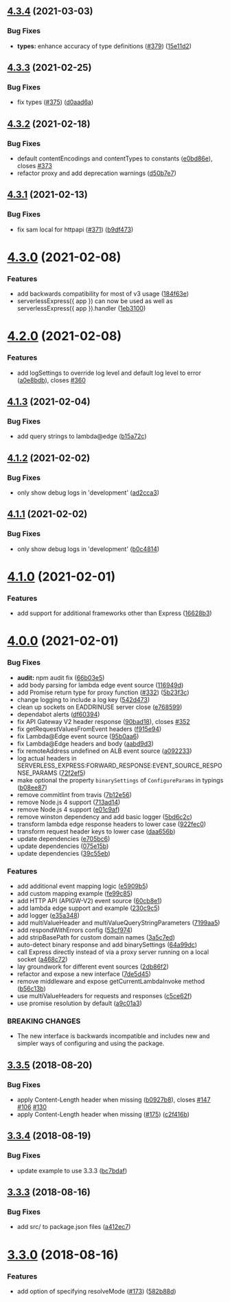 ## [4.3.4](https://github.com/vendia/serverless-express/compare/v4.3.3...v4.3.4) (2021-03-03)


### Bug Fixes

* **types:** enhance accuracy of type definitions ([#379](https://github.com/vendia/serverless-express/issues/379)) ([15e11d2](https://github.com/vendia/serverless-express/commit/15e11d28d3e74193e820a9504f77619f50f6019c))

## [4.3.3](https://github.com/vendia/serverless-express/compare/v4.3.2...v4.3.3) (2021-02-25)


### Bug Fixes

* fix types ([#375](https://github.com/vendia/serverless-express/issues/375)) ([d0aad6a](https://github.com/vendia/serverless-express/commit/d0aad6a0d5a8317a02f9f59565f96573bb807764))

## [4.3.2](https://github.com/vendia/serverless-express/compare/v4.3.1...v4.3.2) (2021-02-18)


### Bug Fixes

* default contentEncodings and contentTypes to constants ([e0bd86e](https://github.com/vendia/serverless-express/commit/e0bd86e7b1ee5e2c26287ae6c8af54005df9e21d)), closes [#373](https://github.com/vendia/serverless-express/issues/373)
* refactor proxy and add deprecation warnings ([d50b7e7](https://github.com/vendia/serverless-express/commit/d50b7e7acf715f0e34ce401b8704f2970d79e2fa))

## [4.3.1](https://github.com/vendia/serverless-express/compare/v4.3.0...v4.3.1) (2021-02-13)


### Bug Fixes

* fix sam local for httpapi ([#371](https://github.com/vendia/serverless-express/issues/371)) ([b9df473](https://github.com/vendia/serverless-express/commit/b9df4730b8f5a9a14cd4fda6895d28286bc62017))

# [4.3.0](https://github.com/vendia/serverless-express/compare/v4.2.0...v4.3.0) (2021-02-08)


### Features

* add backwards compatibility for most of v3 usage ([184f63e](https://github.com/vendia/serverless-express/commit/184f63e4e07f7b669d9b14917413523d5bcd6986))
* serverlessExpress({ app }) can now be used as well as serverlessExpress({ app }).handler ([1eb3100](https://github.com/vendia/serverless-express/commit/1eb310079bbd0b80a457b482f8ce8c399c8f151e))

# [4.2.0](https://github.com/vendia/serverless-express/compare/v4.1.3...v4.2.0) (2021-02-08)


### Features

* add logSettings to override log level and default log level to error ([a0e8bdb](https://github.com/vendia/serverless-express/commit/a0e8bdb60687946cf36fb1157b8c23aea1c0dae9)), closes [#360](https://github.com/vendia/serverless-express/issues/360)

## [4.1.3](https://github.com/vendia/serverless-express/compare/v4.1.2...v4.1.3) (2021-02-04)


### Bug Fixes

* add query strings to lambda@edge ([b15a72c](https://github.com/vendia/serverless-express/commit/b15a72cbe31ee6799724837c182946c2f8937564))

## [4.1.2](https://github.com/vendia/serverless-express/compare/v4.1.1...v4.1.2) (2021-02-02)


### Bug Fixes

* only show debug logs in 'development' ([ad2cca3](https://github.com/vendia/serverless-express/commit/ad2cca3578bfe61f5acd8921175e1b0013a84c7d))

## [4.1.1](https://github.com/vendia/serverless-express/compare/v4.1.0...v4.1.1) (2021-02-02)


### Bug Fixes

* only show debug logs in 'development' ([b0c4814](https://github.com/vendia/serverless-express/commit/b0c4814482ac4ed4f4e201237c0fabd8b5852d46))

# [4.1.0](https://github.com/vendia/serverless-express/compare/v4.0.0...v4.1.0) (2021-02-01)


### Features

* add support for additional frameworks other than Express ([16628b3](https://github.com/vendia/serverless-express/commit/16628b38a271bbe7dbb912ae55fdb6558e0154ea))

# [4.0.0](https://github.com/vendia/serverless-express/compare/v3.3.5...v4.0.0) (2021-02-01)


### Bug Fixes

* **audit:** npm audit fix ([66b03e5](https://github.com/vendia/serverless-express/commit/66b03e57b2c3ec5447f457dfe3dd804acdfa8dc7))
* add body parsing for lambda edge event source ([116949d](https://github.com/vendia/serverless-express/commit/116949d286d2e14fbc71c7811bb980b0a5b2ea20))
* add Promise return type for proxy function ([#332](https://github.com/vendia/serverless-express/issues/332)) ([5b23f3c](https://github.com/vendia/serverless-express/commit/5b23f3c7f3086a61fe359d9ca338c7c27137bcce))
* change logging to include a log key ([542d473](https://github.com/vendia/serverless-express/commit/542d47301bdfd0831e98dd443b6f4808010b30d0))
* clean up sockets on EADDRINUSE server close ([e768599](https://github.com/vendia/serverless-express/commit/e7685999acff9ee10bee188e9d6629777bceb2d8))
* dependabot alerts ([df60394](https://github.com/vendia/serverless-express/commit/df60394476116763c017faa0f44b72aefc559aa6))
* fix API Gateway V2 header response ([90bad18](https://github.com/vendia/serverless-express/commit/90bad18762f0f9548c1a1edba6eaa6a5913409ab)), closes [#352](https://github.com/vendia/serverless-express/issues/352)
* fix getRequestValuesFromEvent headers ([f915e94](https://github.com/vendia/serverless-express/commit/f915e9489b27ab77cfde55e4aa2c5b63737004e7))
* fix Lambda@Edge event source ([95b0aa6](https://github.com/vendia/serverless-express/commit/95b0aa6df746c7bb6751dd48787c2490a8ac1704))
* fix Lambda@Edge headers and body ([aabd9d3](https://github.com/vendia/serverless-express/commit/aabd9d3e23827b17215a2a0743d9720b70209aaf))
* fix remoteAddress undefined on ALB event source ([a092233](https://github.com/vendia/serverless-express/commit/a0922331446d9045dd7cd5897ebb7820619afcbe))
* log actual headers in SERVERLESS_EXPRESS:FORWARD_RESPONSE:EVENT_SOURCE_RESPONSE_PARAMS ([72f2ef5](https://github.com/vendia/serverless-express/commit/72f2ef52ee7ec98dd450e385925f353203c5a945))
* make optional the property `binarySettings` of `ConfigureParams` in typings ([b08ee87](https://github.com/vendia/serverless-express/commit/b08ee8748eb198aeeb684ff83378aa63687d2675))
* remove commitlint from travis ([7b12e56](https://github.com/vendia/serverless-express/commit/7b12e569c558c304f93fcb4e30f1533729468f2c))
* remove Node.js 4 support ([713ad14](https://github.com/vendia/serverless-express/commit/713ad14d4dbd4a938d88764b4302c92b7898f336))
* remove Node.js 4 support ([e01c9af](https://github.com/vendia/serverless-express/commit/e01c9af6ea34def7f648d22c0d863a46efa6f879))
* remove winston dependency and add basic logger ([5bd6c2c](https://github.com/vendia/serverless-express/commit/5bd6c2c895f44c0e0b3d025202f59a7539d1b8a3))
* transform lambda edge response headers to lower case ([922fec0](https://github.com/vendia/serverless-express/commit/922fec0ed38ebddf6887464414c111e4691e6bfb))
* transform request header keys to lower case ([daa656b](https://github.com/vendia/serverless-express/commit/daa656bda160404b0d5009a832ef2565f7faed00))
* update dependencies ([e705bc6](https://github.com/vendia/serverless-express/commit/e705bc6697d26d9348ae39ec9231fe2e3b629548))
* update dependencies ([075e15b](https://github.com/vendia/serverless-express/commit/075e15b6bf2e887a83d9b070e369e6bb0e909a09))
* update dependencies ([39c55eb](https://github.com/vendia/serverless-express/commit/39c55eb8feb980c3b8261d203686e2a2f453be86))


### Features

* add additional event mapping logic ([e5909b5](https://github.com/vendia/serverless-express/commit/e5909b58282e24aa6cf97b33fa1c782b4f27a589))
* add custom mapping example ([fe99c85](https://github.com/vendia/serverless-express/commit/fe99c85704997343aded82b85c3cc0cbd936c34a))
* add HTTP API (APIGW-V2) event source ([60cb8e1](https://github.com/vendia/serverless-express/commit/60cb8e1c0f43ea8dad8463c5c37cb4cd450617da))
* add lambda edge support and example ([230c9c5](https://github.com/vendia/serverless-express/commit/230c9c59c7a67b441a81afc851d7fc9a2ca27e8a))
* add logger ([e35a348](https://github.com/vendia/serverless-express/commit/e35a3484cd8da4b1bc436565ffe1e7318e3cf08a))
* add multiValueHeader and multiValueQueryStringParameters ([7199aa5](https://github.com/vendia/serverless-express/commit/7199aa52d9af72b238c72253b56d3a2ed4766de9))
* add respondWithErrors config ([53cf974](https://github.com/vendia/serverless-express/commit/53cf9744aef95de357330d29c02a0d17296c03c2))
* add stripBasePath for custom domain names ([3a5c7ed](https://github.com/vendia/serverless-express/commit/3a5c7ed3d86950a321d3de75e49820394aa12c08))
* auto-detect binary response and add binarySettings ([64a99dc](https://github.com/vendia/serverless-express/commit/64a99dca400ec2b7bc7487f1312a565a14b251b4))
* call Express directly instead of via a proxy server running on a local socket ([a468c72](https://github.com/vendia/serverless-express/commit/a468c7242a94e38ea7b5283d6bccb66331ece069))
* lay groundwork for different event sources ([2db86f2](https://github.com/vendia/serverless-express/commit/2db86f28f37658198d19654bbc8852843b65a9e7))
* refactor and expose a new interface ([7de5d45](https://github.com/vendia/serverless-express/commit/7de5d454284522806bddee21c7ea4dd6636bba3b))
* remove middleware and expose getCurrentLambdaInvoke method ([b56c13b](https://github.com/vendia/serverless-express/commit/b56c13bc43cdadf20abfde0f9de55a2fc64f537b))
* use multiValueHeaders for requests and responses ([c5ce62f](https://github.com/vendia/serverless-express/commit/c5ce62f5674fac397fccac75b06d138144001e57))
* use promise resolution by default ([a9c01a3](https://github.com/vendia/serverless-express/commit/a9c01a3581f486f9e226730a8f871d704faa4cb1))


### BREAKING CHANGES

* The new interface is backwards incompatible and includes new and simpler ways of configuring and using the package.

<a name="3.3.5"></a>
## [3.3.5](https://github.com/awslabs/aws-serverless-express/compare/v3.3.4...v3.3.5) (2018-08-20)


### Bug Fixes

* apply Content-Length header when missing ([b0927b8](https://github.com/awslabs/aws-serverless-express/commit/b0927b8)), closes [#147](https://github.com/awslabs/aws-serverless-express/issues/147) [#106](https://github.com/awslabs/aws-serverless-express/issues/106) [#130](https://github.com/awslabs/aws-serverless-express/issues/130)
* apply Content-Length header when missing ([#175](https://github.com/awslabs/aws-serverless-express/issues/175)) ([c2f416b](https://github.com/awslabs/aws-serverless-express/commit/c2f416b))

<a name="3.3.4"></a>
## [3.3.4](https://github.com/awslabs/aws-serverless-express/compare/v3.3.3...v3.3.4) (2018-08-19)


### Bug Fixes

* update example to use 3.3.3 ([bc7bdaf](https://github.com/awslabs/aws-serverless-express/commit/bc7bdaf))

<a name="3.3.3"></a>
## [3.3.3](https://github.com/awslabs/aws-serverless-express/compare/v3.3.2...v3.3.3) (2018-08-16)


### Bug Fixes

* add src/ to package.json files ([a412ec7](https://github.com/awslabs/aws-serverless-express/commit/a412ec7))

<a name="3.3.0"></a>
# [3.3.0](https://github.com/awslabs/aws-serverless-express/compare/v3.2.0...v3.3.0) (2018-08-16)


### Features

* add option of specifying resolveMode ([#173](https://github.com/awslabs/aws-serverless-express/issues/173)) ([582b88d](https://github.com/awslabs/aws-serverless-express/commit/582b88d))
